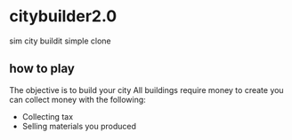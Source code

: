 # citybuilder2.0
sim city buildit simple clone

## how to play
The objective is to build your city
All buildings require money to create
you can collect money with the following:
- Collecting tax
- Selling materials you produced
